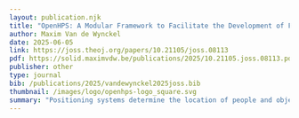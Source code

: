 ```yaml
---
layout: publication.njk
title: "OpenHPS: A Modular Framework to Facilitate the Development of FAIR Positioning Systems"
author: Maxim Van de Wynckel
date: 2025-06-05
link: https://joss.theoj.org/papers/10.21105/joss.08113
pdf: https://solid.maximvdw.be/publications/2025/10.21105.joss.08113.pdf
publisher: other
type: journal
bib: /publications/2025/vandewynckel2025joss.bib
thumbnail: /images/logo/openhps-logo_square.svg
summary: "Positioning systems determine the location of people and objects using various technologies and algorithms. While GPS dominates outdoor positioning, indoor and smaller-scale systems often require alternative technologies for lower latency, higher accuracy, or greater efficiency. These systems are frequently developed as single-use prototypes with no standard data format, hindering reusability and expansion. OpenHPS addresses these challenges by providing a modular, graph-based framework for creating versatile positioning systems on multiple platforms. It supports a wide range of algorithms and enables extensibility through custom nodes for sensor fusion and algorithm integration."
---
```

